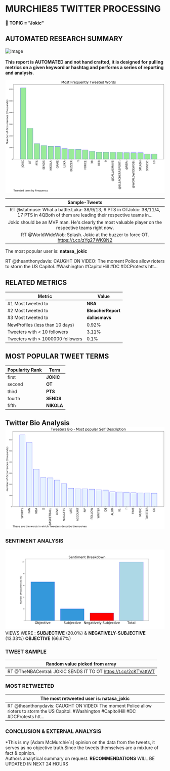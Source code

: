 # MURCHIE85 TWITTER PROCESSING 
&#x1F34E; **TOPIC = "Jokic"**

## AUTOMATED RESEARCH SUMMARY

![image](https://marketingplatform.google.com/about/static/images/gmp/analytics-smb-benefit.jpg)
<br></br>
<b> This report is AUTOMATED and not hand crafted, it is designed for pulling metrics on a given keyword or hashtag and performs a series of reporting and analysis.</b>



![image](TWEETS.png)



|                **Sample-Tweets**        |
| :-------------: |
| RT @statmuse: What a battle.Luka: 38/9/13, 9 PTS in OTJokic: 38/11/4, 17 PTS in 4QBoth of them are leading their respective teams in… |
| Jokic should be an MVP man. He's clearly the most valuable player on the respective teams right now. |
| RT @WorldWideWob: Splash. Jokic at the buzzer to force OT. https://t.co/zYg27WKQN2 |

The most popular user is: **natasa_jokic**
<div class="alert alert-block alert-danger"> RT @theanthonydavis: CAUGHT ON VIDEO: The moment Police allow rioters to storm the US Capitol. #Washington #CapitolHill #DC #DCProtests htt…</div>

## RELATED METRICS<br>
| Metric | Value |
| ------------- | ------------- |
| #1 Most tweeted to  | **NBA** |
| #2 Most tweeted to  | **BleacherReport** |
| #3 Most tweeted to  | **dallasmavs** |
| NewProfiles (less than 10 days) | 0.92%  |
| Tweeters with < 10 followers  | 3.11%|
| Tweeters with > 1000000 followers  | 0.1%  |



## MOST POPULAR TWEET TERMS 


| Popularity Rank  | Term |
| ------------- | ------------- |
| first  | **JOKIC**  |
| second  | **OT**  |
| third  | **PTS** |
| fourth  | **SENDS**  |
| fifth  | **NIKOLA**  |


## Twitter Bio Analysis![image](BIO.png)
### SENTIMENT ANALYSIS
![image](sentiment.png)
VIEWS WERE : **SUBJECTIVE**  (20.0%) & **NEGATIVELY-SUBJECTIVE** (13.33%) **OBJECTIVE** (66.67%)

### TWEET SAMPLE 
| Random value picked from array |
| ------------- |
|RT @TheNBACentral: JOKIC SENDS IT TO OT https://t.co/2cKTVattWT |

### MOST RETWEETED 

| The most retweeted user is: **natasa_jokic**  |
| ------------- |
| RT @theanthonydavis: CAUGHT ON VIDEO: The moment Police allow rioters to storm the US Capitol. #Washington #CapitolHill #DC #DCProtests htt… |

### CONCLUSION & EXTERNAL ANALYSIS

*This is my [Adam McMurchie`s] opinion on the data from the tweets, it serves as no objective truth.Since the tweets themselves are a mixture of fact & opinion.<br>
Authors analytical summary on request.
**RECOMMENDATIONS** WILL BE UPDATED IN NEXT  24 HOURS <br>